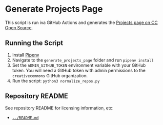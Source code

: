 # Generate Projects Page

This script is run iva GitHub Actions and generates the [Projects page on CC
Open Source][osproj].

[osproj]:https://opensource.creativecommons.org/contributing-code/projects/


## Running the Script

1. Install [Pipenv](https://pipenv.readthedocs.io/en/latest/)
2. Navigate to the `generate_projects_page` folder and run `pipenv install`
3. Set the `ADMIN_GITHUB_TOKEN` environment variable with your GitHub token.
   You will need a GitHub token with admin permissions to the `creativecommons`
   GitHub organization.
4. Run the script: `python3 normalize_repos.py`


## Repository README

See repository README for licensing information, etc:
- [`../README.md`](../README.md)
